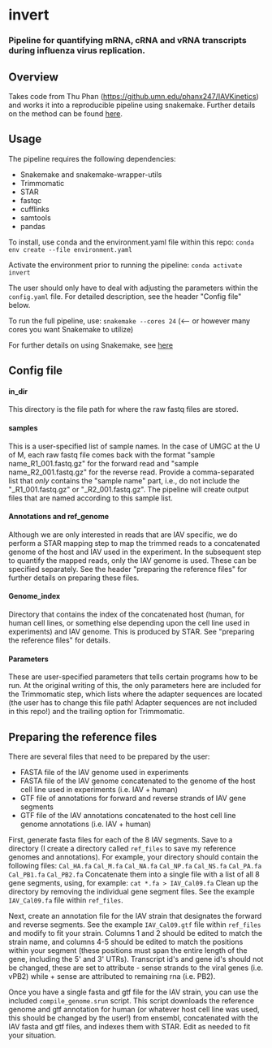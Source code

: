 # invert

### Pipeline for quantifying mRNA, cRNA and vRNA transcripts during influenza virus replication.

## Overview
Takes code from Thu Phan (https://github.umn.edu/phanx247/IAVKinetics) and works it into a reproducible pipeline using snakemake. Further details on the method can be found [here](https://pubmed.ncbi.nlm.nih.gov/33658346/).

## Usage
The pipeline requires the following dependencies:
* Snakemake and snakemake-wrapper-utils
* Trimmomatic
* STAR
* fastqc
* cufflinks
* samtools
* pandas

To install, use conda and the environment.yaml file within this repo:
`conda env create --file environment.yaml`

Activate the environment prior to running the pipeline:
`conda activate invert`

The user should only have to deal with adjusting the parameters within the `config.yaml` file. For detailed description, see the header "Config file" below.

To run the full pipeline, use:
`snakemake --cores 24` (<-- or however many cores you want Snakemake to utilize)

For further details on using Snakemake, see [here](https://snakemake.readthedocs.io/en/stable/)

## Config file
#### in_dir
This directory is the file path for where the raw fastq files are stored. 

#### samples
This is a user-specified list of sample names. In the case of UMGC at the U of M, each raw fastq file comes back with the format "sample name_R1_001.fastq.gz" for the forward read and "sample name_R2_001.fastq.gz" for the reverse read. Provide a comma-separated list that *only* contains the "sample name" part, i.e., do not include the "_R1_001.fastq.gz" or "_R2_001.fastq.gz". The pipeline will create output files that are named according to this sample list. 

#### Annotations and ref_genome
Although we are only interested in reads that are IAV specific, we do perform a STAR mapping step to map the trimmed reads to a concatenated genome of the host and IAV used in the experiment. In the subsequent step to quantify the mapped reads, only the IAV genome is used. These can be specified separately. See the header "preparing the reference files" for further details on preparing these files.

#### Genome_index
Directory that contains the index of the concatenated host (human, for human cell lines, or something else depending upon the cell line used in experiments) and IAV genome. This is produced by STAR. See "preparing the reference files" for details.

#### Parameters
These are user-specified parameters that tells certain programs how to be run. At the original writing of this, the only parameters here are included for the Trimmomatic step, which lists where the adapter sequences are located (the user has to change this file path! Adapter sequences are not included in this repo!) and the trailing option for Trimmomatic. 

## Preparing the reference files
There are several files that need to be prepared by the user:
* FASTA file of the IAV genome used in experiments
* FASTA file of the IAV genome concatenated to the genome of the host cell line used in experiments (i.e. IAV + human)
* GTF file of annotations for forward and reverse strands of IAV gene segments
* GTF file of the IAV annotations concatenated to the host cell line genome annotations (i.e. IAV + human)

First, generate fasta files for each of the 8 IAV segments. Save to a directory (I create a directory called `ref_files` to save my reference genomes and annotations). For example, your directory should contain the following files:
`Cal_HA.fa` 
`Cal_M.fa`
`Cal_NA.fa`
`Cal_NP.fa`
`Cal_NS.fa`
`Cal_PA.fa`
`Cal_PB1.fa`
`Cal_PB2.fa`
Concatenate them into a single file with a list of all 8 gene segments, using, for example:
`cat *.fa > IAV_Cal09.fa`
Clean up the directory by removing the individual gene segment files. See the example `IAV_Cal09.fa` file within `ref_files`.

Next, create an annotation file for the IAV strain that designates the forward and reverse segments. See the example `IAV_Cal09.gtf` file within `ref_files` and modify to fit your strain. Columns 1 and 2 should be edited to match the strain name, and columns 4-5 should be edited to match the positions within your segment (these positions must span the entire length of the gene, including the 5' and 3' UTRs). Transcript id's and gene id's should not be changed, these are set to attribute - sense strands to the viral genes (i.e. vPB2) while + sense are attributed to remaining rna (i.e. PB2).

Once you have a single fasta and gtf file for the IAV strain, you can use the included `compile_genome.srun` script. This script downloads the reference genome and gtf annotation for human (or whatever host cell line was used, this should be changed by the user!) from ensembl, concatenated with the IAV fasta and gtf files, and indexes them with STAR. Edit as needed to fit your situation. 